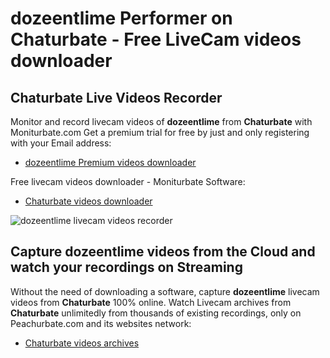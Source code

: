 # dozeentlime Performer on Chaturbate - Free LiveCam videos downloader

## Chaturbate Live Videos Recorder

Monitor and record livecam videos of **dozeentlime** from **Chaturbate** with Moniturbate.com
Get a premium trial for free by just and only registering with your Email address:
* [dozeentlime Premium videos downloader](https://moniturbate.com/request-demo-licence-key.html)

Free livecam videos downloader - Moniturbate Software:
* [Chaturbate videos downloader](https://moniturbate.com/moniturbate-download-software.html)

![dozeentlime livecam videos recorder](https://peachurnet.com/templates/moniturbate-software.png)


## Capture dozeentlime videos from the Cloud and watch your recordings on Streaming

Without the need of downloading a software, capture **dozeentlime** livecam videos from **Chaturbate** 100% online.
Watch Livecam archives from **Chaturbate** unlimitedly from thousands of existing recordings, only on Peachurbate.com and its websites network:
* [Chaturbate videos archives](https://peachurnet.com/)